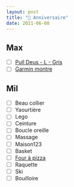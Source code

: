 ```yaml
---
layout: post
title: "🎁 Anniversaire"
date: 2021-06-08
---
```


## Max

- [ ] [Pull Deus - L - Gris](https://deuscustoms.eu/products/venice-address-crew-grey-marle?variant=12764151906376)
- [ ] [Garmin montre](https://www.galaxus.ch/en/s1/product/garmin-forerunner-255-46-mm-carbon-one-size-sports-watches-smartwatches-21488968)

## Mil

- [ ] Beau collier
- [ ] Yaourtière
- [ ] Lego
- [ ] Ceinture
- [ ] Boucle oreille
- [ ] Massage
- [ ] Maison123
- [ ] Basket
- [ ] [Four à pizza](https://www.manor.ch/fr/p/10001530352)
- [ ] Raquette
- [ ] Ski
- [ ] Bouilloire
